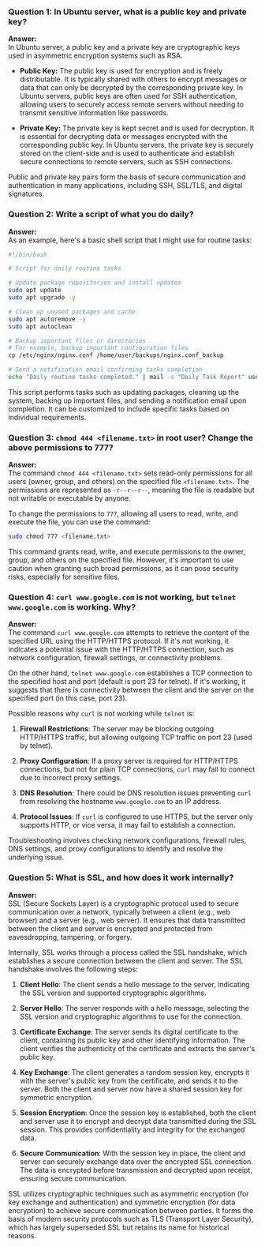 ### Question 1: In Ubuntu server, what is a public key and private key?

**Answer:**  
In Ubuntu server, a public key and a private key are cryptographic keys used in asymmetric encryption systems such as RSA. 

- **Public Key:** The public key is used for encryption and is freely distributable. It is typically shared with others to encrypt messages or data that can only be decrypted by the corresponding private key. In Ubuntu servers, public keys are often used for SSH authentication, allowing users to securely access remote servers without needing to transmit sensitive information like passwords.

- **Private Key:** The private key is kept secret and is used for decryption. It is essential for decrypting data or messages encrypted with the corresponding public key. In Ubuntu servers, the private key is securely stored on the client-side and is used to authenticate and establish secure connections to remote servers, such as SSH connections.

Public and private key pairs form the basis of secure communication and authentication in many applications, including SSH, SSL/TLS, and digital signatures.

### Question 2: Write a script of what you do daily?

**Answer:**  
As an example, here's a basic shell script that I might use for routine tasks:

```bash
#!/bin/bash

# Script for daily routine tasks

# Update package repositories and install updates
sudo apt update
sudo apt upgrade -y

# Clean up unused packages and cache
sudo apt autoremove -y
sudo apt autoclean

# Backup important files or directories
# For example, backup important configuration files
cp /etc/nginx/nginx.conf /home/user/backups/nginx.conf_backup

# Send a notification email confirming tasks completion
echo "Daily routine tasks completed." | mail -s "Daily Task Report" user@example.com
```

This script performs tasks such as updating packages, cleaning up the system, backing up important files, and sending a notification email upon completion. It can be customized to include specific tasks based on individual requirements.

### Question 3: `chmod 444 <filename.txt>` in root user? Change the above permissions to 777?

**Answer:**  
The command `chmod 444 <filename.txt>` sets read-only permissions for all users (owner, group, and others) on the specified file `<filename.txt>`. The permissions are represented as `-r--r--r--`, meaning the file is readable but not writable or executable by anyone.

To change the permissions to `777`, allowing all users to read, write, and execute the file, you can use the command:

```bash
sudo chmod 777 <filename.txt>
```

This command grants read, write, and execute permissions to the owner, group, and others on the specified file. However, it's important to use caution when granting such broad permissions, as it can pose security risks, especially for sensitive files.

### Question 4: `curl www.google.com` is not working, but `telnet www.google.com` is working. Why?

**Answer:**  
The command `curl www.google.com` attempts to retrieve the content of the specified URL using the HTTP/HTTPS protocol. If it's not working, it indicates a potential issue with the HTTP/HTTPS connection, such as network configuration, firewall settings, or connectivity problems.

On the other hand, `telnet www.google.com` establishes a TCP connection to the specified host and port (default is port 23 for telnet). If it's working, it suggests that there is connectivity between the client and the server on the specified port (in this case, port 23).

Possible reasons why `curl` is not working while `telnet` is:

1. **Firewall Restrictions**: The server may be blocking outgoing HTTP/HTTPS traffic, but allowing outgoing TCP traffic on port 23 (used by telnet).

2. **Proxy Configuration**: If a proxy server is required for HTTP/HTTPS connections, but not for plain TCP connections, `curl` may fail to connect due to incorrect proxy settings.

3. **DNS Resolution**: There could be DNS resolution issues preventing `curl` from resolving the hostname `www.google.com` to an IP address.

4. **Protocol Issues**: If `curl` is configured to use HTTPS, but the server only supports HTTP, or vice versa, it may fail to establish a connection.

Troubleshooting involves checking network configurations, firewall rules, DNS settings, and proxy configurations to identify and resolve the underlying issue.

### Question 5: What is SSL, and how does it work internally?

**Answer:**  
SSL (Secure Sockets Layer) is a cryptographic protocol used to secure communication over a network, typically between a client (e.g., web browser) and a server (e.g., web server). It ensures that data transmitted between the client and server is encrypted and protected from eavesdropping, tampering, or forgery.

Internally, SSL works through a process called the SSL handshake, which establishes a secure connection between the client and server. The SSL handshake involves the following steps:

1. **Client Hello**: The client sends a hello message to the server, indicating the SSL version and supported cryptographic algorithms.

2. **Server Hello**: The server responds with a hello message, selecting the SSL version and cryptographic algorithms to use for the connection.

3. **Certificate Exchange**: The server sends its digital certificate to the client, containing its public key and other identifying information. The client verifies the authenticity of the certificate and extracts the server's public key.

4. **Key Exchange**: The client generates a random session key, encrypts it with the server's public key from the certificate, and sends it to the server. Both the client and server now have a shared session key for symmetric encryption.

5. **Session Encryption**: Once the session key is established, both the client and server use it to encrypt and decrypt data transmitted during the SSL session. This provides confidentiality and integrity for the exchanged data.

6. **Secure Communication**: With the session key in place, the client and server can securely exchange data over the encrypted SSL connection. The data is encrypted before transmission and decrypted upon receipt, ensuring secure communication.

SSL utilizes cryptographic techniques such as asymmetric encryption (for key exchange and authentication) and symmetric encryption (for data encryption) to achieve secure communication between parties. It forms the basis of modern security protocols such as TLS (Transport Layer Security), which has largely superseded SSL but retains its name for historical reasons.
